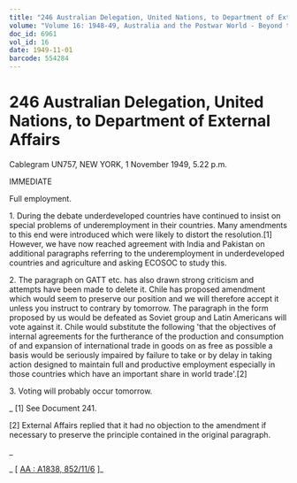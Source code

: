 ```yaml
---
title: "246 Australian Delegation, United Nations, to Department of External Affairs"
volume: "Volume 16: 1948-49, Australia and the Postwar World - Beyond the Region"
doc_id: 6961
vol_id: 16
date: 1949-11-01
barcode: 554284
---
```


# 246 Australian Delegation, United Nations, to Department of External Affairs

Cablegram UN757, NEW YORK, 1 November 1949, 5.22 p.m.

IMMEDIATE

Full employment.

1\. During the debate underdeveloped countries have continued to insist on special problems of underemployment in their countries. Many amendments to this end were introduced which were likely to distort the resolution.[1] However, we have now reached agreement with India and Pakistan on additional paragraphs referring to the underemployment in underdeveloped countries and agriculture and asking ECOSOC to study this.

2\. The paragraph on GATT etc. has also drawn strong criticism and attempts have been made to delete it. Chile has proposed amendment which would seem to preserve our position and we will therefore accept it unless you instruct to contrary by tomorrow. The paragraph in the form proposed by us would be defeated as Soviet group and Latin Americans will vote against it. Chile would substitute the following 'that the objectives of internal agreements for the furtherance of the production and consumption of and expansion of international trade in goods on as free as possible a basis would be seriously impaired by failure to take or by delay in taking action designed to maintain full and productive employment especially in those countries which have an important share in world trade'.[2]

3\. Voting will probably occur tomorrow.

_ [1] See Document 241.

[2] External Affairs replied that it had no objection to the amendment if necessary to preserve the principle contained in the original paragraph.

_

_ [ [AA : A1838, 852/11/6](http://www.naa.gov.au/cgi-bin/Search?O=I&Number=554284) ]_
